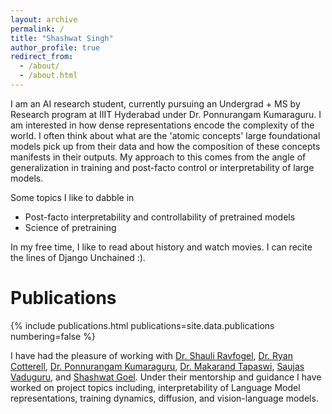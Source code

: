 ```yaml
---
layout: archive
permalink: /
title: "Shashwat Singh"
author_profile: true
redirect_from: 
  - /about/
  - /about.html
---
```


I am an AI research student, currently pursuing an Undergrad + MS by Research program at IIIT Hyderabad under Dr. Ponnurangam Kumaraguru. I am interested in how dense representations encode the complexity of the world. I often think about what are the 'atomic concepts' large foundational models pick up from their data and how the composition of these concepts manifests in their outputs. My approach to this comes from the angle of generalization in training and post-facto control or interpretability of large models.

Some topics I like to dabble in

- Post-facto interpretability and controllability of pretrained models
- Science of pretraining 

In my free time, I like to read about history and watch movies. I can recite the lines of Django Unchained :). 


# Publications


{% include publications.html publications=site.data.publications numbering=false %}

I have had the pleasure of working with [Dr. Shauli Ravfogel](https://shauli-ravfogel.netlify.app/), [Dr. Ryan Cotterell](https://rycolab.io/authors/ryan/), [Dr. Ponnurangam Kumaraguru](https://precog.iiit.ac.in/), [Dr. Makarand Tapaswi](https://makarandtapaswi.github.io/), [Saujas Vaduguru](https://saujasv.github.io/), and [Shashwat Goel](https://shash42.github.io/). Under their mentorship and guidance I have worked on project topics including, interpretability of Language Model representations, training dynamics, diffusion, and vision-language models.



